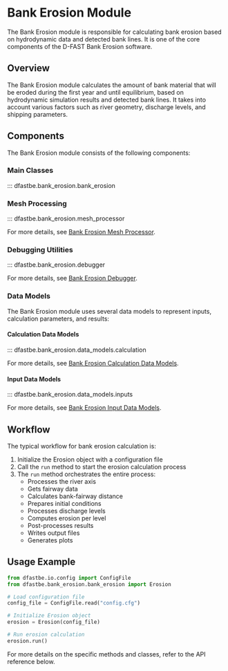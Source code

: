 # Bank Erosion Module

The Bank Erosion module is responsible for calculating bank erosion based on hydrodynamic data and detected bank lines. It is one of the core components of the D-FAST Bank Erosion software.

## Overview

The Bank Erosion module calculates the amount of bank material that will be eroded during the first year and until equilibrium, based on hydrodynamic simulation results and detected bank lines. It takes into account various factors such as river geometry, discharge levels, and shipping parameters.

## Components

The Bank Erosion module consists of the following components:

### Main Classes

::: dfastbe.bank_erosion.bank_erosion

### Mesh Processing

::: dfastbe.bank_erosion.mesh_processor

For more details, see [Bank Erosion Mesh Processor](mesh_processor.md).

### Debugging Utilities

::: dfastbe.bank_erosion.debugger

For more details, see [Bank Erosion Debugger](debugger.md).

### Data Models

The Bank Erosion module uses several data models to represent inputs, calculation parameters, and results:

#### Calculation Data Models

::: dfastbe.bank_erosion.data_models.calculation

For more details, see [Bank Erosion Calculation Data Models](data_models/calculation.md).

#### Input Data Models

::: dfastbe.bank_erosion.data_models.inputs

For more details, see [Bank Erosion Input Data Models](data_models/inputs.md).

## Workflow

The typical workflow for bank erosion calculation is:

1. Initialize the Erosion object with a configuration file
2. Call the `run` method to start the erosion calculation process
3. The `run` method orchestrates the entire process:
   - Processes the river axis
   - Gets fairway data
   - Calculates bank-fairway distance
   - Prepares initial conditions
   - Processes discharge levels
   - Computes erosion per level
   - Post-processes results
   - Writes output files
   - Generates plots

## Usage Example

```python
from dfastbe.io.config import ConfigFile
from dfastbe.bank_erosion.bank_erosion import Erosion

# Load configuration file
config_file = ConfigFile.read("config.cfg")

# Initialize Erosion object
erosion = Erosion(config_file)

# Run erosion calculation
erosion.run()
```

For more details on the specific methods and classes, refer to the API reference below.